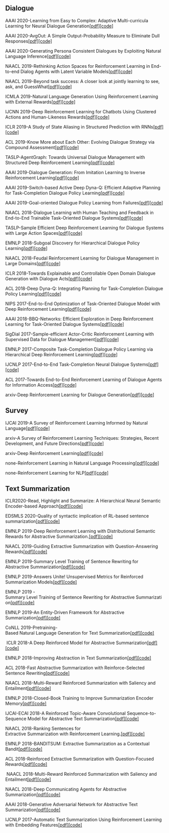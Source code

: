 ## Dialogue

AAAI 2020-Learning from Easy to Complex: Adaptive Multi-curricula Learning for Neural Dialogue Generation[[pdf]](https://arxiv.org/pdf/2003.00639.pdf)[[code]](https://github.com/hengyicai/Adaptive_Multi-curricula_Learning_for_Dialog)

AAAI 2020-AvgOut: A Simple Output-Probability Measure to Eliminate Dull Responses[[pdf]](https://arxiv.org/pdf/2001.05467.pdf)[[code]](none)

AAAI 2020-Generating Persona Consistent Dialogues by Exploiting Natural Language Inference[[pdf]](https://arxiv.org/pdf/1911.05889.pdf)[[code]](none)

NAACL 2019-Rethinking Action Spaces for Reinforcement Learning in End-to-end Dialog Agents with Latent Variable Models[[pdf]](https://arxiv.org/pdf/1902.08858.pdf)[[code]](https://github.com/snakeztc/NeuralDialog-LaRL)

NAACL 2019-Beyond task success: A closer look at jointly learning to see, ask, and GuessWhat[[pdf]](https://arxiv.org/pdf/1809.03408.pdf)[[code]](https://github.com/shekharRavi/Beyond-Task-Success-NAACL2019)


ICMLA 2019-Natural Language Generation Using Reinforcement Learning with External Rewards[[pdf]](https://arxiv.org/pdf/1911.11404.pdf)[[code]](none)

IJCNN 2019-Deep Reinforcement Learning for Chatbots Using Clustered Actions and Human-Likeness Rewards[[pdf]](https://arxiv.org/pdf/1908.10331.pdf)[[code]](none)

ICLR 2019-A Study of State Aliasing in Structured Prediction with RNNs[[pdf]](https://arxiv.org/pdf/1906.09310.pdf)[[code]](none)

ACL 2019-Know More about Each Other: Evolving Dialogue Strategy via Compound Assessment[[pdf]](https://arxiv.org/pdf/1906.00549.pdf)[[code]](none)

TASLP-AgentGraph: Towards Universal Dialogue Management with Structured Deep Reinforcement Learning[[pdf]](https://arxiv.org/pdf/1905.11259.pdf)[[code]](none)

AAAI 2019-Dialogue Generation: From Imitation Learning to Inverse Reinforcement Learning[[pdf]](https://arxiv.org/pdf/1812.03509.pdf)[[code]](none)

AAAI 2019-Switch-based Active Deep Dyna-Q: Efficient Adaptive Planning for Task-Completion Dialogue Policy Learning[[pdf]](https://arxiv.org/pdf/1811.07550.pdf)[[code]](https://github.com/CrickWu/Swtich-DDQ)

AAAI 2019-Goal-oriented Dialogue Policy Learning from Failures[[pdf]](https://arxiv.org/pdf/1808.06497.pdf)[[code]](none)

NAACL 2018-Dialogue Learning with Human Teaching and Feedback in End-to-End Trainable Task-Oriented Dialogue Systems[[pdf]](https://arxiv.org/pdf/1804.06512v1.pdf)[[code]](none)

TASLP-Sample Efficient Deep Reinforcement Learning for Dialogue Systems with Large Action Spaces[[pdf]](https://arxiv.org/pdf/1802.03753.pdf)[[code]](none)

EMNLP 2018-Subgoal Discovery for Hierarchical Dialogue Policy Learning[[pdf]](https://arxiv.org/pdf/1804.07855.pdf)[[code]](none)

NAACL 2018-Feudal Reinforcement Learning for Dialogue Management in Large Domains[[pdf]](https://arxiv.org/pdf/1803.03232.pdf)[[code]](none)

ICLR 2018-Towards Explainable and Controllable Open Domain Dialogue Generation with Dialogue Acts[[pdf]](https://arxiv.org/pdf/1807.07255.pdf)[[code]](none)

ACL 2018-Deep Dyna-Q: Integrating Planning for Task-Completion Dialogue Policy Learning[[pdf]](https://arxiv.org/pdf/1801.06176.pdf)[[code]](https://github.com/MiuLab/DDQ)

NIPS 2017-End-to-End Optimization of Task-Oriented Dialogue Model with Deep Reinforcement Learning[[pdf]](https://arxiv.org/pdf/1711.10712.pdf)[[code]](none)

AAAI 2018-BBQ-Networks: Efficient Exploration in Deep Reinforcement Learning for Task-Oriented Dialogue Systems[[pdf]](https://arxiv.org/abs/1711.05715)[[code]](none)

SigDial 2017-Sample-efficient Actor-Critic Reinforcement Learning with Supervised Data for Dialogue Management[[pdf]](https://arxiv.org/pdf/1707.00130.pdf)[[code]](none)

EMNLP 2017-Composite Task-Completion Dialogue Policy Learning via Hierarchical Deep Reinforcement Learning[[pdf]](https://arxiv.org/pdf/1704.03084.pdf)[[code]](none)

IJCNLP 2017-End-to-End Task-Completion Neural Dialogue Systems[[pdf]](https://arxiv.org/pdf/1703.01008.pdf)[[code]](https://github.com/MiuLab/TC-Bot)

ACL 2017-Towards End-to-End Reinforcement Learning of Dialogue Agents for Information Access[[pdf]](https://arxiv.org/pdf/1609.00777.pdf)[[code]](https://github.com/MiuLab/KB-InfoBot)
  
arxiv-Deep Reinforcement Learning for Dialogue Generation[[pdf]](https://arxiv.org/pdf/1606.01541.pdf)[[code]](none)

## Survey
IJCAI 2019-A Survey of Reinforcement Learning Informed by Natural Language[[pdf]](https://arxiv.org/pdf/1906.03926.pdf)[[code]](none)

arxiv-A Survey of Reinforcement Learning Techniques: Strategies, Recent Development, and Future Directions[[pdf]](https://arxiv.org/abs/2001.06921)[[code]](none)

arxiv-Deep Reinforcement Learning[[pdf]](https://arxiv.org/pdf/1810.06339.pdf)[[code]](none)

none-Reinforcement Learning in Natural Language Processing[[pdf]](none)[[code]](none)

none-Reinforcement Learning for NLP[[pdf]](none)[[code]](none)


## Text Summarization

ICLR2020-Read, Highlight and Summarize: A Hierarchical Neural Semantic Encoder-based Approach[[pdf]](https://arxiv.org/pdf/1910.03177.pdf)[[code]](https://github.com/rajeev595/RHS_HierNSE)

EDSMLS 2020-Quality of syntactic implication of RL-based sentence summarization[[pdf]](https://arxiv.org/pdf/1912.05493.pdf)[[code]](https://github.com/lethienhoa/Eval-RL)

EMNLP 2019-Deep Reinforcement Learning with Distributional Semantic Rewards for Abstractive Summarization.[[pdf]](https://arxiv.org/pdf/1909.00141.pdf)[[code]](none)

NAACL 2019-Guiding Extractive Summarization with Question-Answering Rewards[[pdf]](https://www.aclweb.org/anthology/N19-1264.pdf)[[code]](https://github.com/ucfnlp/summ_qa_rewards)

EMNLP 2019-Summary Level Training of Sentence Rewriting for Abstractive Summarization[[pdf]](https://arxiv.org/pdf/1909.08752.pdf)[[code]](none)

EMNLP 2019-Answers Unite! Unsupervised Metrics for Reinforced Summarization Models[[pdf]](https://arxiv.org/pdf/1909.01610.pdf)[[code]](https://github.com/recitalAI/summa-qa)

EMNLP 2019 -Summary Level Training of Sentence Rewriting for Abstractive Summarization[[pdf]](https://arxiv.org/pdf/1909.08752.pdf)[[code]](none)

EMNLP 2019-An Entity-Driven Framework for Abstractive Summarization[[pdf]](https://arxiv.org/pdf/1909.02059.pdf)[[code]](https://github.com/luyang-huang96/EntityDrivenSumm)

CoNLL 2019-Pretraining-Based Natural Language Generation for Text Summarization[[pdf]](https://arxiv.org/pdf/1902.09243.pdf)[[code]](none)

 ICLR 2018-A Deep Reinforced Model for Abstractive Summarization[[pdf]](https://arxiv.org/pdf/1705.04304.pdf)[[code]](https://github.com/oceanypt/A-DEEP-REINFORCED-MODEL-FOR-ABSTRACTIVE-SUMMARIZATION)

EMNLP 2018-Improving Abstraction in Text Summarization[[pdf]](https://arxiv.org/pdf/1808.07913.pdf)[[code]](none)

ACL 2018-Fast Abstractive Summarization with Reinforce-Selected Sentence Rewriting[[pdf]](https://www.aclweb.org/anthology/P18-1063/)[[code]](https://github.com/ChenRocks/fast_abs_rl)

NAACL 2018-Multi-Reward Reinforced Summarization with Saliency and Entailment[[pdf]](https://arxiv.org/pdf/1804.06451.pdf)[[code]](none)

EMNLP 2018-Closed-Book Training to Improve Summarization Encoder Memory[[pdf]](https://arxiv.org/pdf/1809.04585.pdf)[[code]](none)

IJCAI-ECAI 2018-A Reinforced Topic-Aware Convolutional Sequence-to-Sequence Model for Abstractive Text Summarization[[pdf]](https://arxiv.org/pdf/1805.03616.pdf)[[code]](none)

NAACL 2018-Ranking Sentences for Extractive Summarization with Reinforcement Learning.[[pdf]](https://arxiv.org/pdf/1802.08636.pdf)[[code]](https://github.com/EdinburghNLP/Refresh)

EMNLP 2018-BANDITSUM: Extractive Summarization as a Contextual Bandit[[pdf]](https://arxiv.org/pdf/1809.09672.pdf)[[code]](https://github.com/yuedongP/BanditSum)

ACL 2018-Reinforced Extractive Summarization with Question-Focused Rewards[[pdf]](https://arxiv.org/pdf/1805.10392.pdf)[[code]](none)

 NAACL 2018-Multi-Reward Reinforced Summarization with Saliency and Entailment[[pdf]](https://arxiv.org/pdf/1804.06451.pdf)[[code]](none)

NAACL 2018-Deep Communicating Agents for Abstractive Summarization[[pdf]](https://arxiv.org/pdf/1803.10357.pdf)[[code]](https://github.com/quentin-burthier/DCA)

AAAI 2018-Generative Adversarial Network for Abstractive Text Summarization[[pdf]](https://arxiv.org/pdf/1711.09357.pdf)[[code]](https://likicode.com/textsum/)

IJCNLP 2017-Automatic Text Summarization Using Reinforcement Learning with Embedding Features[[pdf]](https://www.aclweb.org/anthology/I17-2033.pdf)[[code]](none)
